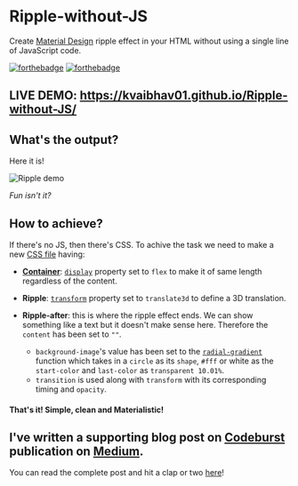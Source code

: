 # Ripple-without-JS
Create [Material Design](https://material.io/) ripple effect in your HTML without using a single line of JavaScript code.

[![forthebadge](https://forthebadge.com/images/badges/validated-html5.svg)](https://forthebadge.com) [![forthebadge](https://forthebadge.com/images/badges/uses-css.svg)](https://forthebadge.com)

## LIVE DEMO: https://kvaibhav01.github.io/Ripple-without-JS/

## What's the output?
Here it is!

![Ripple demo](https://raw.githubusercontent.com/Kvaibhav01/Ripple-without-JS/master/demo.gif)

_Fun isn't it?_

## How to achieve?
If there's no JS, then there's CSS. To achive the task we need to make a new [CSS file](https://github.com/Kvaibhav01/Ripple-without-JS/blob/master/demo/style.css) having:

- **[Container](https://www.w3schools.com/w3css/w3css_containers.asp)**: [`display`](https://www.w3schools.com/cssref/pr_class_display.asp) property set to `flex` to make it of same length regardless of the content.
  
- **Ripple**: [`transform`](https://www.w3schools.com/cssref/css3_pr_transform.asp) property set to `translate3d` to define a 3D translation.

- **Ripple-after**: this is where the ripple effect ends. We can show something like a text but it doesn't make sense here. Therefore the `content` has been set to `""`.
  - `background-image`'s value has been set to the [`radial-gradient`](https://www.w3schools.com/cssref/func_radial-gradient.asp) function which takes in a `circle` as its `shape`, `#fff` or white as the `start-color` and `last-color` as `transparent 10.01%`.
  - `transition` is used along with `transform` with its corresponding timing and `opacity`.
  
#### That's it! Simple, clean and Materialistic!  
  
## I've written a supporting blog post on  [Codeburst](https://codeburst.io/) publication on [Medium](https://medium.com/). 

You can read the complete post and hit a clap or two [here](https://codeburst.io/create-a-material-design-ripple-effect-without-js-9d3cbee25b3e)!
